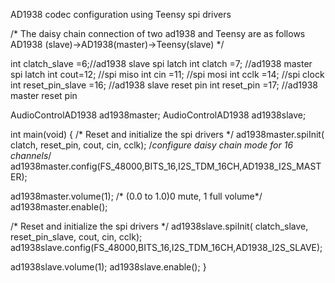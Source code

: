 

AD1938 codec configuration using Teensy spi drivers

/*
The daisy chain connection of two ad1938 and Teensy are as follows
AD1938 (slave)->AD1938(master)->Teensy(slave)
*/


int clatch_slave =6;//ad1938 slave spi latch
int clatch =7;       //ad1938 master spi latch
int cout=12;         //spi miso
int cin =11;         //spi  mosi
int cclk =14;        //spi clock
int reset_pin_slave =16; //ad1938 slave reset pin
int reset_pin =17;        //ad1938 master reset pin

AudioControlAD1938       ad1938master;
AudioControlAD1938       ad1938slave;

int main(void)
{
  /* Reset and initialize the spi drivers */
  ad1938master.spiInit( clatch, reset_pin, cout, cin, cclk);
  /*configure daisy chain mode for 16 channels*/
  ad1938master.config(FS_48000,BITS_16,I2S_TDM_16CH,AD1938_I2S_MASTER);
 
  ad1938master.volume(1); /* (0.0 to 1.0)0 mute, 1 full volume*/
  ad1938master.enable();
  
  
  /* Reset and initialize the spi drivers */
  ad1938slave.spiInit( clatch_slave, reset_pin_slave, cout, cin, cclk);
  ad1938slave.config(FS_48000,BITS_16,I2S_TDM_16CH,AD1938_I2S_SLAVE);
  
  ad1938slave.volume(1);
  ad1938slave.enable();
}